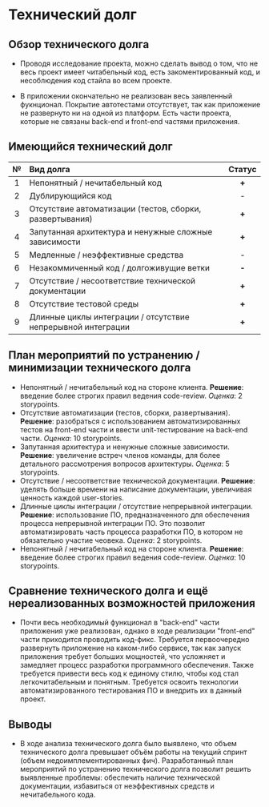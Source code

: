 # Технический долг

## Обзор технического долга

* Проводя исследование проекта, можно сделать вывод о том, что не весь проект имеет читабельный код, есть закоментированный код, и несоблюдения код стайла во всем проекте.

* В приложении окончательно не реализован весь заявленный фукнционал. Покрытие автотестами отсутствует, так как приложение не развернуто ни на одной из платформ. Есть части проекта, которые не связаны back-end и front-end частями приложения. 

## Имеющийся технический долг

| № | Вид долга | Статус |
| :---: | :--- | :---: |
| 1 | Непонятный / нечитабельный код | **+** |
| 2 | Дублирующийся код | - |
| 3 | Отсутствие автоматизации (тестов, сборки, развертывания) |  **+** |
| 4 | Запутанная архитектура и ненужные сложные зависимости |  **+** |
| 5 | Медленные / неэффективные средства | - |
| 6 | Незакоммиченный код / долгоживущие ветки | **-** |
| 7 | Отсутствие / несоответствие технической документации | **+** |
| 8 | Отсутствие тестовой среды | **+** |
| 9 | Длинные циклы интеграции / отсутствие непрерывной интеграции | **+** |

## План мероприятий по устранению / минимизации технического долга

* Непонятный / нечитабельный код на стороне клиента. **Решение**: введение более строгих правил ведения code-review. *Оценка*: 2 storypoints.
* Отсутствие автоматизации (тестов, сборки, развертывания). **Решение**: разобраться с использованием автоматизированных тестов на front-end части и ввести unit-тестирование на back-end части. *Оценка*: 10 storypoints.
* Запутанная архитектура и ненужные сложные зависимости. **Решение**: увеличение встреч членов команды, для более детального рассмотрения вопросов архитектуры. *Оценка*: 5 storypoints.
* Отсутствие / несоответствие технической документации. **Решение**: уделять больше времени на написание документации, увеличивая ценность каждой user-stories.
* Длинные циклы интеграции / отсутствие непрерывной интеграции. **Решение**: использование ПО, предназначенного для обеспечения процесса непрерывной интеграции ПО. Это позволит автоматизировать часть процесса разработки ПО, в котором не обязательно участие чеовека. *Оценка*: 2 storypoints.
* Непонятный / нечитабельный код на стороне клиента. **Решение**: введение более строгих правил ведения code-review. *Оценка*: 10 storypoints.

## Сравнение технического долга и ещё нереализованных возможностей приложения

* Почти весь необходимый функционал в "back-end" части приложения уже реализован, однако в ходе реализации "front-end" части приходится проводить код-фикс. Требуется первоочередно развернуть приложение на каком-либо сервисе, так как запуск приложения требует больших мощностей, что усложняет и замедляет процесс разработки программного обеспечения. Также требуется привести весь код к единому стилю, чтобы код стал легкочитабельным и понятным. Требуется освоить технологии автоматизированного тестирования ПО и внедрить их в данный проект.

## Выводы

* В ходе анализа технического долга было выявлено, что объем технического долга превышает объём работы на текущий спринт (объем недоимплементированных фич). Разработанный план мероприятий по устранению технического долга позволит решить выявленные проблемы: обеспечить наличие технической документации, избавиться от неэффективных средств и нечитабельного кода.
